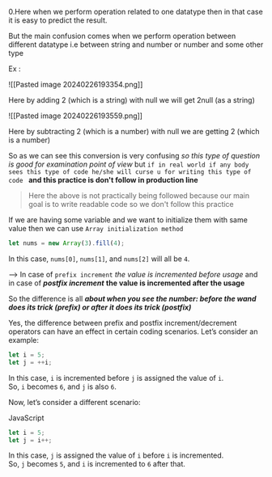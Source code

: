 0.Here when we perform operation related to one datatype then in that case it is easy to predict the result.

But the main confusion comes when we perform operation between different datatype i.e between string and number or number and some other type 

Ex :

![[Pasted image 20240226193354.png]]

Here by adding 2 (which is a string) with null we will get 2null (as a string) 


![[Pasted image 20240226193559.png]]

Here by subtracting 2 (which is a number) with null we are getting 2 (which is a number)



So as we can see this conversion is very confusing  *so this type of question is good for 
examination point of view*  but `if in real world if any body sees this type of code he/she will curse u for writing this type of code ` **and this practice is don't follow in production line**

>  Here the above is not practically being followed because our main goal is to write readable code so we don't follow this practice


If we are having some variable and we want to initialize them with same value then we can use `Array initialization method`


```javascript
let nums = new Array(3).fill(4);
```

In this case, `nums[0]`, `nums[1]`, and `nums[2]` will all be `4`.


--> In case of  `prefix increment`   *the value is incremented before usage* and in case of  _**postfix increment**_  **the value is incremented after the usage**

So the difference is all _**about when you see the number: before the wand does its trick (prefix) or after it does its trick (postfix)**_



Yes, the difference between prefix and postfix increment/decrement operators can have an effect in certain coding scenarios. Let’s consider an example:

```javascript
let i = 5;
let j = ++i;
```


In this case, `i` is incremented before `j` is assigned the value of `i`. So, `i` becomes `6`, and `j` is also `6`.

Now, let’s consider a different scenario:

JavaScript

```javascript
let i = 5;
let j = i++;
```

In this case, `j` is assigned the value of `i` before `i` is incremented. So, `j` becomes `5`, and `i` is incremented to `6` after that.